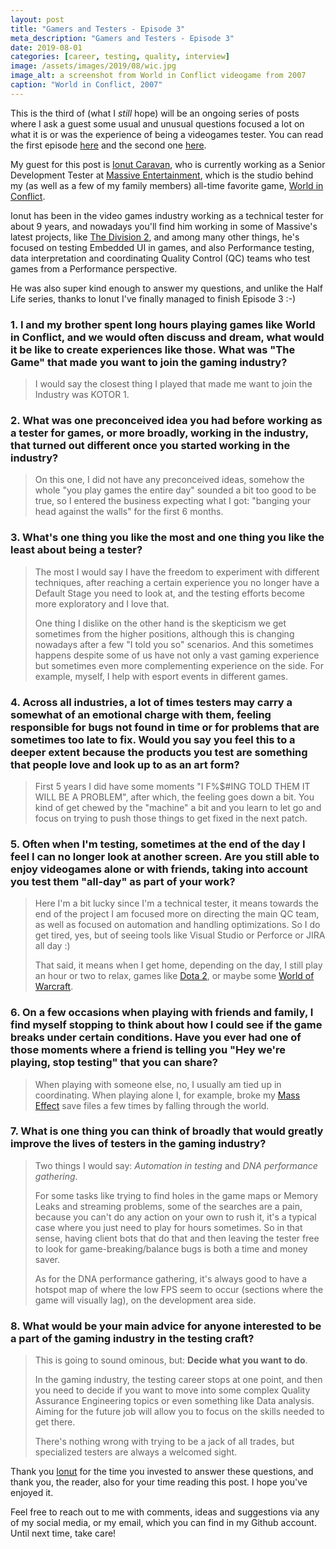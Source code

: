 ```yaml
---
layout: post
title: "Gamers and Testers - Episode 3"
meta_description: "Gamers and Testers - Episode 3"
date: 2019-08-01
categories: [career, testing, quality, interview]
image: /assets/images/2019/08/wic.jpg
image_alt: a screenshot from World in Conflict videogame from 2007
caption: "World in Conflict, 2007"
---
```


This is the third of (what I *still* hope) will be an ongoing series of posts where I ask a guest some usual and unusual questions focused a lot on what it is or was the experience of being a videogames tester. You can read the first episode [here](https://filfreire.com/posts/gamers_and_testers_ep1) and the second one [here](https://filfreire.com/posts/gamers_and_testers_ep2).

My guest for this post is [Ionut Caravan](https://www.linkedin.com/in/ionut-caravan/), who is currently working as a Senior Development Tester at [Massive Entertainment](https://www.massive.se/), which is the studio behind my (as well as a few of my family members) all-time favorite game, [World in Conflict](https://en.wikipedia.org/wiki/World_in_Conflict).

Ionut has been in the video games industry working as a technical tester for about 9 years, and nowadays you'll find him working in some of Massive's latest projects, like [The Division 2](https://en.wikipedia.org/wiki/Tom_Clancy%27s_The_Division_2), and among many other things, he's focused on testing Embedded UI in games, and also Performance testing, data interpretation and coordinating Quality Control (QC) teams who test games from a Performance perspective.

He was also super kind enough to answer my questions, and unlike the Half Life series, thanks to Ionut I've finally managed to finish Episode 3 :-)


### 1. I and my brother spent long hours playing games like World in Conflict, and we would often discuss and dream, what would it be like to create experiences like those. What was "The Game" that made you want to join the gaming industry?

> I would say the closest thing I played that made me want to join the Industry was KOTOR 1.


### 2. What was one preconceived idea you had before working as a tester for games, or more broadly, working in the industry, that turned out different once you started working in the industry?

> On this one, I did not have any preconceived ideas, somehow the whole "you play games the entire day" sounded a bit too good to be true, so I entered the business expecting what I got: "banging your head against the walls" for the first 6 months.


### 3. What's one thing you like the most and one thing you like the least about being a tester?

> The most I would say I have the freedom to experiment with different techniques, after reaching a certain experience you no longer have a Default Stage you need to look at, and the testing efforts become more exploratory and I love that.
>
> One thing I dislike on the other hand is the skepticism we get sometimes from the higher positions, although this is changing nowadays after a few "I told you so" scenarios. And this sometimes happens despite some of us have not only a vast gaming experience but sometimes even more complementing experience on the side. For example, myself, I help with esport events in different games.


### 4. Across all industries, a lot of times testers may carry a somewhat of an emotional charge with them, feeling responsible for bugs not found in time or for problems that are sometimes too late to fix. Would you say you feel this to a deeper extent because the products you test are something that people love and look up to as an art form?

> First 5 years I did have some moments "I F%$#ING TOLD THEM IT WILL BE A PROBLEM", after which, the feeling goes down a bit. You kind of get chewed by the "machine" a bit and you learn to let go and focus on trying to push those things to get fixed in the next patch.


### 5. Often when I'm testing, sometimes at the end of the day I feel I can no longer look at another screen. Are you still able to enjoy videogames alone or with friends, taking into account you test them "all-day" as part of your work?

> Here I'm a bit lucky since I'm a technical tester, it means towards the end of the project I am focused more on directing the main QC team, as well as focused on automation and handling optimizations. So I do get tired, yes, but of seeing tools like Visual Studio or Perforce or JIRA all day :)
>
> That said, it means when I get home, depending on the day, I still play an hour or two to relax, games like [Dota 2](https://en.wikipedia.org/wiki/Dota_2), or maybe some [World of Warcraft](https://en.wikipedia.org/wiki/World_of_Warcraft).


### 6. On a few occasions when playing with friends and family, I find myself stopping to think about how I could see if the game breaks under certain conditions. Have you ever had one of those moments where a friend is telling you "Hey we're playing, stop testing" that you can share?

> When playing with someone else, no, I usually am tied up in coordinating. When playing alone I, for example, broke my [Mass Effect](https://en.wikipedia.org/wiki/Mass_Effect_(video_game)) save files a few times by falling through the world.


### 7. What is one thing you can think of broadly that would greatly improve the lives of testers in the gaming industry?

> Two things I would say: *Automation in testing* and *DNA performance gathering*.
>
> For some tasks like trying to find holes in the game maps or Memory Leaks and streaming problems, some of the searches are a pain, because you can't do any action on your own to rush it, it's a typical case where you just need to play for hours sometimes. So in that sense, having client bots that do that and then leaving the tester free to look for game-breaking/balance bugs is both a time and money saver.
>
> As for the DNA performance gathering, it's always good to have a hotspot map of where the low FPS seem to occur (sections where the game will visually lag), on the development area side.


### 8. What would be your main advice for anyone interested to be a part of the gaming industry in the testing craft?

> This is going to sound ominous, but: **Decide what you want to do**.
>
> In the gaming industry, the testing career stops at one point, and then you need to decide if you want to move into some complex Quality Assurance Engineering topics or even something like Data analysis. Aiming for the future job will allow you to focus on the skills needed to get there.
>
> There's nothing wrong with trying to be a jack of all trades, but specialized testers are always a welcomed sight.

Thank you [Ionut](https://www.linkedin.com/in/ionut-caravan/) for the time you invested to answer these questions, and thank you, the reader, also for your time reading this post. I hope you've enjoyed it.

Feel free to reach out to me with comments, ideas and suggestions via any of my social media, or my email, which you can find in my Github account. Until next time, take care!